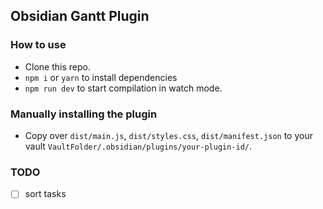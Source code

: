 ## Obsidian Gantt Plugin

### How to use

- Clone this repo.
- `npm i` or `yarn` to install dependencies
- `npm run dev` to start compilation in watch mode.

### Manually installing the plugin

- Copy over `dist/main.js`, `dist/styles.css`, `dist/manifest.json` to your vault `VaultFolder/.obsidian/plugins/your-plugin-id/`.

### TODO

- [ ] sort tasks
